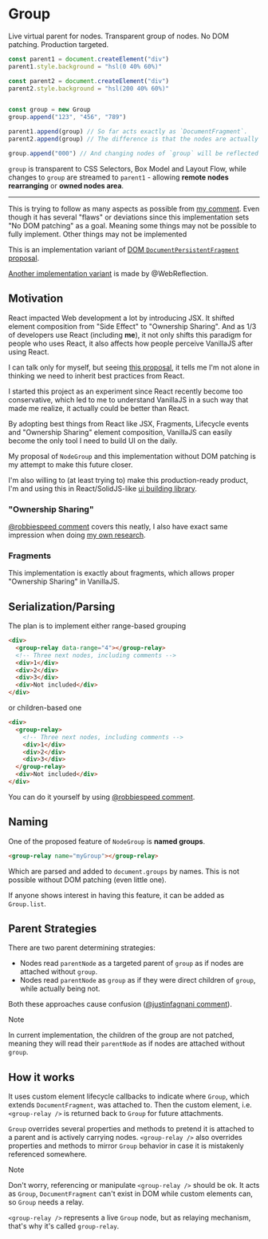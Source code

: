 # Group

Live virtual parent for nodes. Transparent group of nodes. No DOM patching. Production targeted.

```js
const parent1 = document.createElement("div")
parent1.style.background = "hsl(0 40% 60%)"

const parent2 = document.createElement("div")
parent2.style.background = "hsl(200 40% 60%)"


const group = new Group
group.append("123", "456", "789")

parent1.append(group) // So far acts exactly as `DocumentFragment`.
parent2.append(group) // The difference is that the nodes are actually moved.

group.append("000") // And changing nodes of `group` will be reflected in the `parent2`.
```

`group` is transparent to CSS Selectors, Box Model and Layout Flow,
while changes to `group` are streamed to `parent1` - allowing **remote nodes rearranging** or **owned nodes area**.

---

This is trying to follow as many aspects as possible from [my comment](https://github.com/whatwg/dom/issues/736#issuecomment-2804689564).
Even though it has several "flaws" or deviations since this implementation sets "No DOM patching" as a goal.
Meaning some things may not be possible to fully implement. Other things may not be implemented

This is an implementation variant of [DOM `DocumentPersistentFragment` proposal](https://github.com/whatwg/dom/issues/736).

[Another implementation variant](https://github.com/WebReflection/group-nodes) is made by @WebReflection.

## Motivation

React impacted Web development a lot by introducing JSX.
It shifted element composition from "Side Effect" to "Ownership Sharing".
And as 1/3 of developers use React (including **me**), it not only shifts this paradigm for people who uses React,
it also affects how people perceive VanillaJS after using React.

I can talk only for myself, but seeing [this proposal](https://github.com/whatwg/dom/issues/736),
it tells me I'm not alone in thinking we need to inherit best practices from React.

I started this project as an experiment since React recently become too conservative,
which led to me to understand VanillaJS in a such way that made me realize, it actually could be better than React.

By adopting best things from React like JSX, Fragments, Lifecycle events and "Ownership Sharing" element composition,
VanillaJS can easily become the only tool I need to build UI on the daily.

My proposal of `NodeGroup` and this implementation without DOM patching is my attempt to make this future closer.

I'm also willing to (at least trying to) make this production-ready product,
I'm and using this in React/SolidJS-like [ui building library](https://github.com/denshya/proton).

### "Ownership Sharing"

[@robbiespeed comment](https://github.com/whatwg/dom/issues/736#issuecomment-2802918087) covers this neatly, I also have exact same impression when doing [my own research](https://stackblitz.com/edit/vitejs-vite-t6fx51uo?file=src%2Fcounter.js).

### Fragments

This implementation is exactly about fragments, which allows proper "Ownership Sharing" in VanillaJS.

## Serialization/Parsing

The plan is to implement either range-based grouping

```html
<div>
  <group-relay data-range="4"></group-relay>
  <!-- Three next nodes, including comments -->
  <div>1</div>
  <div>2</div>
  <div>3</div>
  <div>Not included</div>
</div>
```

or children-based one

```html
<div>
  <group-relay>
    <!-- Three next nodes, including comments -->
    <div>1</div>
    <div>2</div>
    <div>3</div>
  </group-relay>
  <div>Not included</div>
</div>
```

You can do it yourself by using [@robbiespeed comment](https://github.com/whatwg/dom/issues/736#issuecomment-2759861429).

## Naming

One of the proposed feature of `NodeGroup` is **named groups**.

```html
<group-relay name="myGroup"></group-relay>
```

Which are parsed and added to `document.groups` by names.
This is not possible without DOM patching (even little one).

If anyone shows interest in having this feature, it can be added as `Group.list`.

## Parent Strategies

There are two parent determining strategies:

- Nodes read `parentNode` as a targeted parent of `group` as if nodes are attached without `group`.
- Nodes read `parentNode` as `group` as if they were direct children of `group`, while actually being not.

Both these approaches cause confusion ([@justinfagnani comment](https://github.com/whatwg/dom/issues/736#issuecomment-2807940071)).

> [!Note]
> In current implementation, the children of the group are not patched,
> meaning they will read their `parentNode` as if nodes are attached without `group`.

## How it works

It uses custom element lifecycle callbacks to indicate where `Group`, which extends `DocumentFragment`, was attached to.
Then the custom element, i.e. `<group-relay />` is returned back to `Group` for future attachments.

`Group` overrides several properties and methods to pretend it is attached to a parent and is actively carrying nodes.
`<group-relay />` also overrides properties and methods to mirror `Group` behavior in case it is mistakenly referenced somewhere.

> [!Note]
> Don't worry, referencing or manipulate `<group-relay />` should be ok.
> It acts as `Group`, `DocumentFragment` can't exist in DOM while custom elements can, so `Group` needs a relay.
>
> `<group-relay />` represents a live `Group` node, but as relaying mechanism, that's why it's called `group-relay`.
